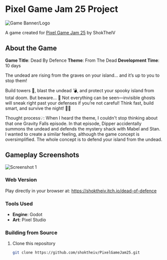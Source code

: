 # Pixel Game Jam 25 Project

![Game Banner/Logo](https://img.itch.zone/aW1nLzIxMjc4NjM2LnBuZw==/360x286%23c/jaQ0o9.png)

A game created for [Pixel Game Jam 25](https://itch.io/jam/-pixel-game-jam-2025) by ShokTheIV

## About the Game

**Game Title**: Dead By Defence
**Theme**: From The Dead
**Development Time**: 10 days

The undead are rising from the graves on your island… and it’s up to you to stop them!

Build towers 🏰, blast the undead 💣, and protect your spooky island from total doom. But beware… 👻
Not everything can be seen—invisible ghosts will sneak right past your defenses if you’re not careful!
Think fast, build smart, and survive the night! 🌙🧠

Thought process💡:
When I heard the theme, I couldn't stop thinking about that one Gravity Falls episode. In that episode, Dipper accidentally summons the undead and defends the mystery shack with Mabel and Stan.
I wanted to create a similar feeling, although the game concept is oversimplified. The whole concept is to defend your island from the undead.

## Gameplay Screenshots

![Screenshot 1](https://img.itch.zone/aW1hZ2UvMzU3NDIzNy8yMTM0OTkyMC5qcGc=/794x1000/rR3X6t.jpg)

### Web Version
Play directly in your browser at: https://shoktheiv.itch.io/dead-of-defence


### Tools Used
- **Engine**: Godot
- **Art**: Pixel Studio

### Building from Source
1. Clone this repository
   ```bash
   git clone https://github.com/shoktheiv/PixelGameJam25.git
